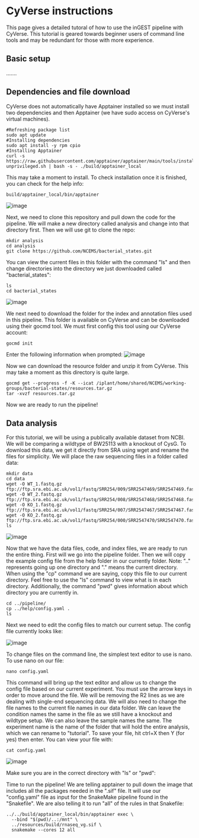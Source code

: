 # CyVerse instructions
This page gives a detailed tutoral of how to use the inGEST pipeline with CyVerse. This tutorial is geared towards beginner users of command line tools and may be redundant for those with more experience.

## Basic setup

....... 

## Dependencies and file download
CyVerse does not automatically have Apptainer installed so we must install two dependencies and then Apptainer (we have sudo access on CyVerse's virtual machines). 
```
#Refreshing package list
sudo apt update 
#Installing dependencies
sudo apt install -y rpm cpio
#Installing Apptainer
curl -s https://raw.githubusercontent.com/apptainer/apptainer/main/tools/install-unprivileged.sh | bash -s - ./build/apptainer_local
```

This may take a moment to install. To check installation once it is finished, you can check for the help info:
```
build/apptainer_local/bin/apptainer
```
![image](https://github.com/user-attachments/assets/3eb8a203-9d3d-49e5-90ed-bb4a6b183ba2)

Next, we need to clone this repository and pull down the code for the pipeline. We will make a new directory called analysis and change into that directory first. Then we will use git to clone the repo:
```
mkdir analysis
cd analysis
git clone https://github.com/NCEMS/bacterial_states.git
```

You can view the current files in this folder with the command "ls" and then change directories into the directory we just downloaded called "bacterial_states":
```
ls
cd bacterial_states
```
![image](https://github.com/user-attachments/assets/acfc6a3c-eb15-44a2-a130-3cdbeb6e0d6e)

We next need to download the folder for the index and annotation files used in this pipeline. This folder is available on CyVerse and can be downloaded using their gocmd tool. We must first config this tool using our CyVerse account:
```
gocmd init
```
Enter the following information when prompted:
![image](https://github.com/user-attachments/assets/3c110861-b600-4c5c-bbef-40475c4e2039)

Now we can download the resource folder and unzip it from CyVerse. This may take a moment as this directory is quite large.
```
gocmd get --progress -f -K --icat /iplant/home/shared/NCEMS/working-groups/bacterial-states/resources.tar.gz
tar -xvzf resources.tar.gz
```

Now we are ready to run the pipeline!

## Data analysis
For this tutorial, we will be using a publically available dataset from NCBI. We will be comparing a wildtype of BW25113 with a knockout of CysG. To download this data, we get it directly from SRA using wget and rename the files for simplicity. We will place the raw sequencing files in a folder called data:
```
mkdir data
cd data
wget -O WT_1.fastq.gz ftp://ftp.sra.ebi.ac.uk/vol1/fastq/SRR254/009/SRR2547469/SRR2547469.fastq.gz
wget -O WT_2.fastq.gz ftp://ftp.sra.ebi.ac.uk/vol1/fastq/SRR254/008/SRR2547468/SRR2547468.fastq.gz
wget -O KO_1.fastq.gz ftp://ftp.sra.ebi.ac.uk/vol1/fastq/SRR254/007/SRR2547467/SRR2547467.fastq.gz
wget -O KO_2.fastq.gz ftp://ftp.sra.ebi.ac.uk/vol1/fastq/SRR254/000/SRR2547470/SRR2547470.fastq.gz
ls
```

![image](https://github.com/user-attachments/assets/693a05ab-1464-49c2-ae7c-1bddda4b9281)

Now that we have the data files, code, and index files, we are ready to run the entire thing. First will we go into the pipeline folder. Then we will copy the example config file from the help folder in our currently folder.
Note: ".." represents going up one directory and "." means the current directory. When using the "cp" command we are saying, copy this file to our current directory. Feel free to use the "ls" command to view what is in each directory. Additionally, the command "pwd" gives information about which directory you are currently in.
```
cd ../pipeline/
cp ../help/config.yaml .
ls
```

Next we need to edit the config files to match our current setup. The config file currently looks like:

![image](https://github.com/user-attachments/assets/1f71cca2-df02-4de6-bc83-f449bacbf5e6)


To change files on the command line, the simplest text editor to use is nano. To use nano on our file:
```
nano config.yaml
```

This command will bring up the text editor and allow us to change the config file based on our current experiment. You must use the arrow keys in order to move around the file. We will be removing the R2 lines as we are dealing with single-end sequencing data. We will also need to change the file names to the current file names in our data folder. We can leave the condition names the same in the file as we still have a knockout and wildtype setup. We can also leave the sample names the same. The experiment name is the name of the folder that will hold the entire analysis, which we can rename to "tutorial". To save your file, hit ctrl+X then Y (for yes) then enter. You can view your file with:
```
cat config.yaml
```
![image](https://github.com/user-attachments/assets/9e76ad6c-9eed-443e-a6fc-d0c1da897d1d)

Make sure you are in the correct directory with "ls" or "pwd":

Time to run the pipeline! We are telling apptainer to pull down the image that includes all the packages needed in the ".sif" file. It will use our "config.yaml" file as input for the SnakeMake pipeline found in the "Snakefile". We are also telling it to run "all" of the rules in that Snakefile:
```
../../build/apptainer_local/bin/apptainer exec \
  --bind "$(pwd)/..:/mnt" \
  ../resources/build/rnaseq_vg.sif \
  snakemake --cores 12 all
```
